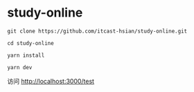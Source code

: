 # study-online


`git clone https://github.com/itcast-hsian/study-online.git`

`cd study-online`

`yarn install`

`yarn dev`

访问 <a href="http://localhost:3000/test">http://localhost:3000/test</a>